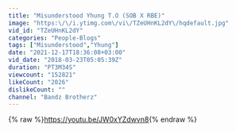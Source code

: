 ```yaml
---
title: "Misunderstood Yhung T.O (SOB X RBE)"
image: "https:\/\/i.ytimg.com\/vi\/TZeUHnKL2dY\/hqdefault.jpg"
vid_id: "TZeUHnKL2dY"
categories: "People-Blogs"
tags: ["Misunderstood","Yhung"]
date: "2021-12-17T18:36:08+03:00"
vid_date: "2018-03-23T05:05:39Z"
duration: "PT3M34S"
viewcount: "152821"
likeCount: "2026"
dislikeCount: ""
channel: "Bandz Brotherz"
---
```

{% raw %}<a rel="nofollow" target="blank" href="https://youtu.be/JW0xYZdwvn8">https://youtu.be/JW0xYZdwvn8</a>{% endraw %}
